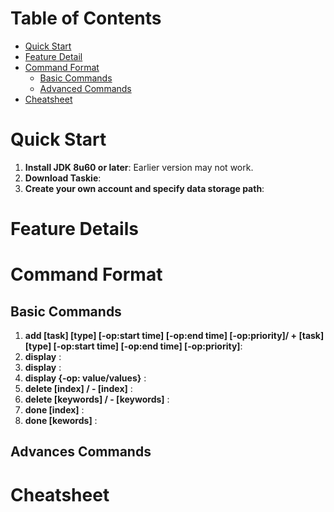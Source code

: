 # Table of Contents
<!-- MarkdownTOC -->

- [Quick Start](#quick-start)
- [Feature Detail](#feature-details)
- [Command Format](#command-format)
  - [Basic Commands](#basic-commands)
  - [Advanced Commands](#advances-commands)
- [Cheatsheet](#cheatsheet)

<!-- /MarkdownTOC -->

# Quick Start

1. **Install JDK 8u60 or later**: Earlier version may not work.
2. **Download Taskie**: 
3. **Create your own account and specify data storage path**:

# Feature Details

# Command Format
## Basic Commands

1. **add [task] [type] [-op:start time] [-op:end time] [-op:priority]/ + [task] [type] [-op:start time] [-op:end time] [-op:priority]**: 
2. **display** :
  1. **display** :
  2. **display {-op: value/values}** :
3. **delete [index] / - [index]** :
4. **delete [keywords] / - [keywords]** :
5. **done [index]** :
6. **done [kewords]** :
## Advances Commands

# Cheatsheet
